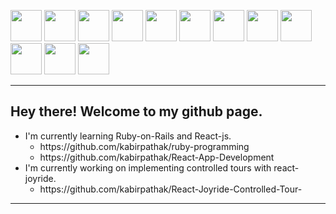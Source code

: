 
<p float="left">
<img src="https://media.giphy.com/media/45t0JoI5zvz69g03ln/giphy.gif" width="50" height="50"/>
<img src="https://media.giphy.com/media/S4BsvJStukJvVrhljv/giphy.gif" width="50" height="50"/>
<img src="https://media.giphy.com/media/oU9fCXDSXEfjtN7AZ8/giphy.gif" width="50" height="50"/>
<img src="https://media.giphy.com/media/KAvYTVCw4cVRPR0CRp/giphy.gif" width="50" height="50"/>
<img src="https://media.giphy.com/media/kbR3l9kto4JFNGY0eS/giphy.gif" width="50" height="50"/>

<img src="https://media.giphy.com/media/ToMjGpjm9vQhsB4cqVa/giphy.gif" width="50" height="50"/>
  
<img src="https://media.giphy.com/media/4IvqbF8TSNri0eFfpe/giphy.gif" width="50" height="50"/>
<img src="https://media.giphy.com/media/S4BsvJStukJvVrhljv/giphy.gif" width="50" height="50"/>
<img src="https://media.giphy.com/media/3oz8xvoMI6gJ6rySVW/giphy.gif" width="50" height="50"/>
<img src="https://media.giphy.com/media/8KlPVnp8QLwk04MZkm/giphy.gif" width="50" height="50"/>
<img src="https://media.giphy.com/media/S4BsvJStukJvVrhljv/giphy.gif" width="50" height="50"/>
<img src="https://media.giphy.com/media/45t0JoI5zvz69g03ln/giphy.gif" width="50" height="50"/>
</p>

---
## Hey there! Welcome to my github page.
<ul>
  <li> 
    I'm currently learning Ruby-on-Rails and React-js.
    <ul>
      <li>https://github.com/kabirpathak/ruby-programming</li>
      <li>https://github.com/kabirpathak/React-App-Development</li>
    </ul>
  </li>
  <li> 
    I'm currently working on implementing controlled tours with react-joyride. 
    <ul>
      <li>
        https://github.com/kabirpathak/React-Joyride-Controlled-Tour-
      </li>
    </ul>
  </li>
  
</ul>

 ---



